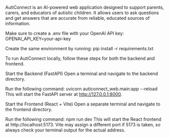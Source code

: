 AutiConnect is an AI-powered web application designed to support parents, carers, and educators of autistic children. It allows users to ask questions and get answers that are accurate from reliable, educated sources of information.

Make sure to create a .env file with your OpenAI API key:
OPENAI_API_KEY=your-api-key

Create the same environment by running:
pip install -r requirements.txt

To run AutiConnect locally, follow these steps for both the backend and frontend.

Start the Backend (FastAPI)
Open a terminal and navigate to the backend directory.

Run the following command:
uvicorn auticonnect_web.main:app --reload
This will start the FastAPI server at http://127.0.0.1:8000.

Start the Frontend (React + Vite)
Open a separate terminal and navigate to the frontend directory.

Run the following command:
npm run dev
This will start the React frontend at http://localhost:5173.
Vite may assign a different port if 5173 is taken, so always check your terminal output for the actual address.
